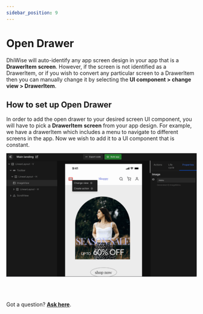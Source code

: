 ```yaml
---
sidebar_position: 9
---
```


# Open Drawer

DhiWise will auto-identify any app screen design in your app that is a **DrawerItem** **screen**. However, if the screen is not identified as a DrawerItem, or if you wish to convert any particular screen to a DrawerItem then you can manually change it by selecting the **UI component > change view > DrawerItem**.

## How to set up Open Drawer

In order to add the open drawer to your desired screen UI component, you will have to pick a **DrawerItem** **screen** from your app design. For example, we have a drawerItem which includes a menu to navigate to different screens in the app. Now we wish to add it to a UI component that is constant. 


![Example banner](./images/open-drawer.gif)


<br/>
<br/>

Got a question? [**Ask here**](https://discord.com/invite/rFMnCG5MZ7).